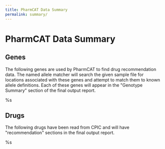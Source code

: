 ```yaml
---
title: PharmCAT Data Summary
permalink: summary/
---
```


# PharmCAT Data Summary

## Genes

The following genes are used by PharmCAT to find drug recommendation data. The named allele matcher will search the 
given sample file for locations associated with these genes and attempt to match them to known allele definitions. 
Each of these genes will appear in the "Genotype Summary" section of the final output report.

%s


## Drugs

The following drugs have been read from CPIC and will have "recommendation" sections in the final output report.

%s
